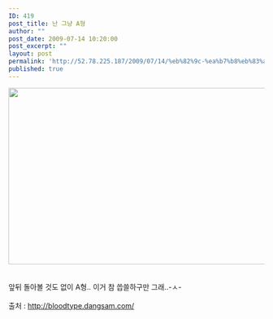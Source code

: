 ```yaml
---
ID: 419
post_title: 난 그냥 A형
author: ""
post_date: 2009-07-14 10:20:00
post_excerpt: ""
layout: post
permalink: 'http://52.78.225.187/2009/07/14/%eb%82%9c-%ea%b7%b8%eb%83%a5-a%ed%98%95/'
published: true
---
```

<img src="http://52.78.225.187/wp-content/uploads/1/8003192220.png" width="635" height="347" /><BR><BR><BR>앞뒤 돌아볼 것도 없이 A형.. 이거 참 씁쓸하구만 그래..-ㅅ-<BR><BR>출처 : <A href="http://bloodtype.dangsam.com/">http://bloodtype.dangsam.com/</A>